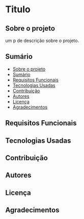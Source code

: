 # Titulo

## Sobre o projeto

um p de descrição sobre o projeto.

## Sumário

* [Sobre o projeto](https://github.com/AllanNarcizo/A3-UDWMJ/#Sobre-o-projeto)<br/>
* [Sumário](https://github.com/AllanNarcizo/A3-UDWMJ/#Sumário)<br/>
* [Requisitos Funcionais](https://github.com/AllanNarcizo/A3-UDWMJ/#Requisitos-funcionais)<br/>
* [Tecnologias Usadas](https://github.com/AllanNarcizo/A3-UDWMJ/#tecnologias-usadas)<br/>
* [Contribuição](https://github.com/AllanNarcizo/A3-UDWMJ/#Contribuição)<br/>
* [Autores](https://github.com/AllanNarcizo/A3-UDWMJ/#Autores)<br/>
* [Licença](https://github.com/AllanNarcizo/A3-UDWMJ/#Licença)<br/>
* [Agradecimentos](https://github.com/AllanNarcizo/A3-UDWMJ/#Agradecimentos)<br/>

## Requisitos Funcionais

## Tecnologias Usadas

## Contribuição

## Autores

## Licença

## Agradecimentos




